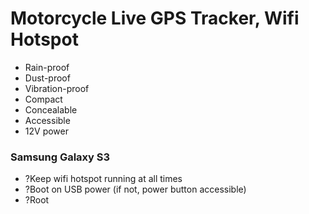 # Motorcycle Live GPS Tracker, Wifi Hotspot

* Rain-proof
* Dust-proof
* Vibration-proof
* Compact
* Concealable
* Accessible
* 12V power

### Samsung Galaxy S3

* ?Keep wifi hotspot running at all times
* ?Boot on USB power (if not, power button accessible)
* ?Root
